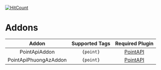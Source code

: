 [![HitCount](http://hits.dwyl.io/LamPocketVN/ScoreHubModedAddons.svg)](http://hits.dwyl.io/LamPocketVN/ScoreHubModedAddons)
# Addons
|Addon|Supported Tags|Required Plugin|
|:--:|:--:|:--:|
|PointApiAddon|`{point}`|[PointAPI](https://github.com/LamPocketVN/PointAPI)|
|PointApiPhuongAzAddon|`{point}`|[PointAPI](https://github.com/ZzKino/PointAPI)|
